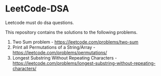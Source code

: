 # LeetCode-DSA
Leetcode must do dsa questions.

This repository contains the solutions to the following problems.
1. Two Sum problem - https://leetcode.com/problems/two-sum
2. Print all Permutations of a String/Array - https://leetcode.com/problems/permutations/
3. Longest Substring Without Repeating Characters - https://leetcode.com/problems/longest-substring-without-repeating-characters/